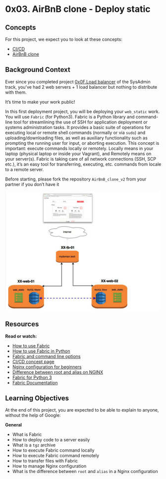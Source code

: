 # 0x03. AirBnB clone - Deploy static
## Concepts
For this project, we expect you to look at these concepts:

  * [CI/CD](https://github.com/sintayehuCSE/Concepts/blob/master/concepts43.md)
  * [AirBnB clone](https://github.com/sintayehuCSE/Concepts/blob/master/concepts74.md)

## Background Context

Ever since you completed project [0x0F.Load balancer](https://github.com/sintayehuCSE/alx-higher_level_programming/blob/master/0x0F-python-object_relational_mapping/README-0x0F_Load_balancer.md) of the SysAdmin track, you’ve had 2 web servers + 1 load balancer but nothing to distribute with them.

It’s time to make your work public!

In this first deployment project, you will be deploying your `web_static` work. You will use `Fabric` (for Python3). Fabric is a Python library and command-line tool for streamlining the use of SSH for application deployment or systems administration tasks. It provides a basic suite of operations for executing local or remote shell commands (normally or via `sudo`) and uploading/downloading files, as well as auxiliary functionality such as prompting the running user for input, or aborting execution. This concept is important: execute commands locally or remotely. Locally means in your laptop (physical laptop or inside your Vagrant), and Remotely means on your server(s). Fabric is taking care of all network connections (SSH, SCP etc.), it’s an easy tool for transferring, executing, etc. commands from locale to a remote server.

Before starting, please fork the repository `AirBnB_clone_v2` from your partner if you don’t have it

![Deploy Full Static](./images/Deploy_Static.JPG)

## Resources
**Read or watch:**
  * [How to use Fabric](https://www.digitalocean.com/community/tutorials/how-to-use-fabric-to-automate-administration-tasks-and-deployments)
  * [How to use Fabric in Python](https://www.pythonforbeginners.com/systems-programming/how-to-use-fabric-in-python)
  * [Fabric and command line options](https://docs.fabfile.org/en/1.13/usage/fab.html)
  * [CI/CD concept page](https://github.com/sintayehuCSE/Concepts/blob/master/concepts43.md)
  * [Nginx configuration for beginners](https://nginx.org/en/docs/beginners_guide.html)
  * [Difference between root and alias on NGINX](https://blog.heitorsilva.com/en/nginx/diferenca-entre-root-e-alias-do-nginx/)
  * [Fabric for Python 3](https://github.com/mathiasertl/fabric)
  * [Fabric Documentation](https://www.fabfile.org/)

## Learning Objectives

At the end of this project, you are expected to be able to explain to anyone, without the help of Google:

**General**
  * What is Fabric
  * How to deploy code to a server easily
  * What is a `tgz` archive
  * How to execute Fabric command locally
  * How to execute Fabric command remotely
  * How to transfer files with Fabric
  * How to manage Nginx configuration
  * What is the difference between `root` and `alias` in a Nginx configuration